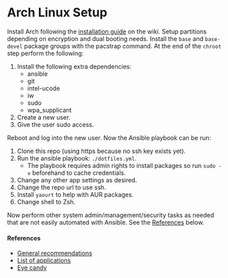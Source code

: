 # Arch Linux Setup

Install Arch following the [installation guide](https://wiki.archlinux.org/index.php/Installation_guide) on the wiki.
Setup partitions depending on encryption and dual booting needs. Install the `base` and `base-devel` package groups with
the pacstrap command. At the end of the `chroot` step perform the following:

1. Install the following extra dependencies:
    - ansible
    - git
    - intel-ucode
    - iw
    - sudo
    - wpa_supplicant
2. Create a new user.
3. Give the user sudo access.

Reboot and log into the new user. Now the Ansible playbook can be run:

1. Clone this repo (using https because no ssh key exists yet).
2. Run the ansible playbook: `./dotfiles.yml`.
    - The playbook requires admin rights to install packages so run `sudo -v` beforehand to cache credentials.
3. Change any other app settings as desired.
4. Change the repo url to use ssh.
5. Install `yaourt` to help with AUR packages.
6. Change shell to Zsh.

Now perform other system admin/management/security tasks as needed that are not easily automated with Ansible. See the [References](#references) below.


#### References

- [General recommendations](https://wiki.archlinux.org/index.php/General_recommendations)
- [List of applications](https://wiki.archlinux.org/index.php/List_of_applications)
- [Eye candy](https://wiki.archlinux.org/index.php/Category:Eye_candy)
